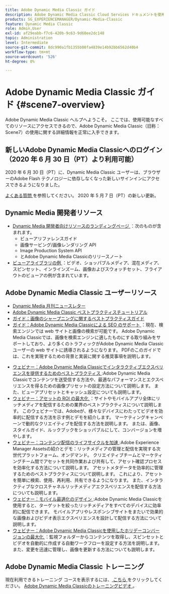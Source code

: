 ```yaml
---
title: Adobe Dynamic Media Classic ガイド
description: Adobe Dynamic Media Classic Cloud Services ドキュメントを使用して、AEMを使用してビデオやフライアウトなどを管理する方法について詳しく説明します。
products: SG_EXPERIENCEMANAGER/Dynamic-Media-Classic
feature: Dynamic Media Classic
role: Admin,User
exl-id: af29eabb-f7c6-420b-9c63-9d60ee2dc148
topic: Administration
level: Intermediate
source-git-commit: 8dc990a1fb1355b00fa4839e14b92bb6562d40b4
workflow-type: tm+mt
source-wordcount: '526'
ht-degree: 0%

---
```


# Adobe Dynamic Media Classic ガイド {#scene7-overview}

Adobe Dynamic Media Classic ヘルプへようこそ。 ここでは、使用可能なすべてのリソースにアクセスできるので、Adobe Dynamic Media Classic（旧称：Scene7）の使用に関する詳細情報を正常に入手できます。

## 新しいAdobe Dynamic Media Classicへのログイン（2020 年 6 月 30 日（PT）より利用可能）

2020 年 6 月 30 日（PT）に、Dynamic Media Classic ユーザーは、ブラウザーのAdobe Flash テクノロジーに依存しなくなった新しいサインインにアクセスできるようになりました。

[ よくある質問 ](new-ui-2020.md) を参照してください。 2020 年 5 月 7 日（PT）の新しい更新。

## Dynamic Media 開発者リソース

* [Dynamic Media 開発者向けリソースのランディングページ ](https://experienceleague.adobe.com/ja/docs/dynamic-media-developer-resources)：次のものが含まれます。
   * ビューアリファレンスガイド
   * 画像サービング/画像レンダリング API
   * Image Production System API
   * とAdobe Dynamic Media Classicのリリースノート
* [ ビューアライブラリの例 ](https://landing.adobe.com/en/na/dynamic-media/ctir-2755/live-demos.html)：ビデオ、ショッパブルメディア、混在メディア、スピンセット、インラインズーム、画像およびスウォッチセット、フライアウトのビューアの例が含まれています。

## Adobe Dynamic Media Classic ユーザーリソース

* [Dynamic Media 月刊ニュースレター](dynamic-media-newsletter.md)
* [Adobe Dynamic Media Classic ベストプラクティスチュートリアル ](https://experienceleague.adobe.com/ja/docs/experience-manager-learn/dynamic-media-classic-tutorial/overview)
* [ガイド：画像のシャープニングに関するベストプラクティスガイド](/help/using/assets/s7_sharpening_images.pdf)
* [ ガイド：Adobe Dynamic Media Classicによる SEO のサポート ](/help/using/assets/s7_seo.pdf)：現在、検索エンジンでは web サイトと画像の検索が可能です。 Adobe Dynamic Media Classicでは、画像を検索エンジンに適したものにする取り組みをサポートしており、より多くのトラフィックがAdobe Dynamic Media Classic ユーザーの web サイトに誘導されるようになります。 PDFのこのガイドでは、これを実現するための背景と実装に関する推奨事項を説明します。
<!-- * [Webinar: Best Practices for Responsive Design](http://offers.adobe.com/en/na/marketing/landings/_40458_responsive_design_live_on_demand_webinar.html): Learn practical tips on how to improve your mobile strategy. See real-world examples of responsive design in action. Create one primary asset that works across multiple devices and increase mobile performance by dynamically changing the resolution of images or the orientation of images for portrait or landscape displays. Learn how to also dynamically crop, scale, or resize images. -->
* [ ウェビナー：Adobe Dynamic Media Classicでインタラクティブエクスペリエンスを提供するためのベストプラクティス ](https://seminars.adobeconnect.com/p7wb8ej3u6d/):Adobe Dynamic Media Classicでコンテンツを送受信する方法や、最適なパフォーマンスとエクスペリエンスを得るための画像プリセットの設定方法について説明します。 また、ビューアプリセットとキャッシュ設定についても説明します。
* [ ウェビナー：アセットの ROI の最大化 ](https://adobecustomersuccess.adobeconnect.com/p5ar3hfrrec/?launcher=false&fcsContent=true&pbMode=normal&proto=true)：サイトやモバイルアプリ全体にリッチメディアを配信するための業界のベストプラクティスについて説明します。 このウェビナーでは、Adobeが、様々なデバイスにわたってビデオを効率的に配信する方法を示す例とデモを紹介します。 マーケティングキャンペーンで動的なクリエイティブを配信する方法を説明します。 または、画像、スタイルガイド、ルックブックをショッパブルにして、コンバージョンを増やします。
* [ ウェビナー：コンテンツ配信のライフサイクルを加速 ](https://adobecustomersuccess.adobeconnect.com/p88ducm9pqv/):Adobe Experience Manager Assetsの紹介とデモ：リッチメディアの管理と配信を実現する次世代プラットフォーム、オンデマンド。 クリエイティブチームとマーケティングチーム間でアセットを共同作業および共有して、アセット確認プロセスを効率化する方法について説明します。 アセットメタデータを効率的に管理するためのベストプラクティスについて説明します。 これにより、アセットを簡単に検索、使用、再利用、共有できるようになります。 また、インタラクティブなクロスチャネルリッチメディアエクスペリエンスを配信する方法についても説明します。
* [ ウェビナー：モバイル最適化のデザイン ](https://adobecustomersuccess.adobeconnect.com/p6oqd3wydif/?launcher=false&fcsContent=true&pbMode=normal&proto=true):Adobe Dynamic Media Classicを使用すると、ターゲットを絞ったリッチメディアをすべてのデバイスに効率的に配信できます。 モバイルアプリやレスポンシブサイトをまたいで効果的な画像およびビデオ表示エクスペリエンスを設計して配信する方法について説明します。
* [ ウェビナー：Adobe Dynamic Media Classicを使用したホリデーコンバージョンの最大化 ](https://adobecustomersuccess.adobeconnect.com/p32n1yr85c9/?proto=true)：監視フォルダーからコンテンツを取得し、スピンセットとビデオを自動的に作成する自動ワークフローを設定する方法を説明します。 また、変更を迅速に管理し、画像を更新する方法についても説明します。

## Adobe Dynamic Media Classic トレーニング

現在利用できるトレーニング コースを表示するには、[ こちら ](https://learning.adobe.com/catalog.html#product=adobe-scene7) をクリックしてください。
[Adobe Dynamic Media Classicのトレーニングビデオ ](/help/using/training-videos.md)。
